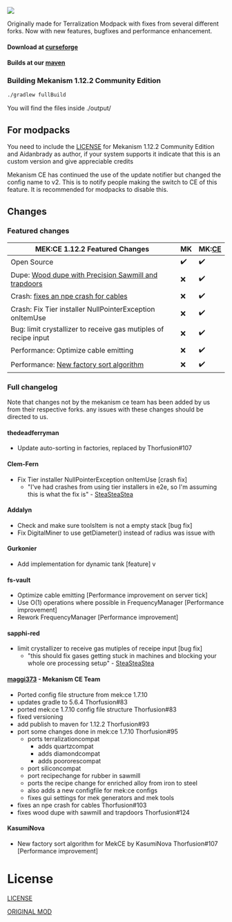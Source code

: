 ![](https://files.thorfusion.com/mekanism/MEKBANNERWHITE1122.png)

Originally made for Terralization Modpack with fixes from several different forks. Now with new features, bugfixes and performance enhancement.

#### Download at [curseforge](https://www.curseforge.com/minecraft/mc-mods/mekanism-ce)

#### Builds at our [maven](https://maven.thorfusion.com/ui/repos/tree/General/thorfusion/mekanism/Mekanism-1.12.2-Community-Edition)

### Building Mekanism 1.12.2 Community Edition

```bash
./gradlew fullBuild
```
You will find the files inside ./output/



## For modpacks
You need to include the [LICENSE](https://raw.githubusercontent.com/Thorfusion/Mekanism-1.7.10-Community-Edition/1.12.2/LICENSE.md) for Mekanism 1.12.2 Community Edition and Aidanbrady as author, if your system supports it indicate that this is an custom version and give appreciable credits

Mekanism CE has continued the use of the update notifier but changed the config name to v2. This is to notify people making the switch to CE of this feature. It is recommended for modpacks to disable this.

## Changes

### Featured changes

| MEK:CE 1.12.2 Featured Changes                                                                                              | MK                 | MK:[CE](https://www.curseforge.com/minecraft/mc-mods/mekanism-ce) |
|-----------------------------------------------------------------------------------------------------------------------------|--------------------|-------------------------------------------------------------------|
| Open Source                                                                                                                 | :heavy_check_mark: | :heavy_check_mark:                                                |
| Dupe: [Wood dupe with Precision Sawmill and trapdoors](https://github.com/Thorfusion/Mekanism-Community-Edition/issues/124) | :x:                | :heavy_check_mark:                                                |
| Crash: [fixes an npe crash for cables](https://github.com/Thorfusion/Mekanism-Community-Edition/issues/103)                 | :x:                | :heavy_check_mark:                                                |
| Crash: Fix Tier installer NullPointerException onItemUse                                                                    | :x:                | :heavy_check_mark:                                                |
| Bug: limit crystallizer to receive gas mutiples of recipe input                                                             | :x:                | :heavy_check_mark:                                                |
| Performance: Optimize cable emitting                                                                                        | :x:                | :heavy_check_mark:                                                |
| Performance: [New factory sort algorithm](https://github.com/Thorfusion/Mekanism-Community-Edition/issues/107)              | :x:                | :heavy_check_mark:                                                |

### Full changelog

Note that changes not by the mekanism ce team has been added by us from their respective forks. any issues with these changes should be directed to us.

#### thedeadferryman
+ Update auto-sorting in factories, replaced by Thorfusion#107

#### Clem-Fern
+ Fix Tier installer NullPointerException onItemUse [crash fix]
  + "I've had crashes from using tier installers in e2e, so I'm assuming this is what the fix is" - [SteaSteaStea](https://github.com/Krutoy242/Enigmatica2Expert-Extended/issues/176#issuecomment-1452396981)

#### Addalyn
+ Check and make sure toolsItem is not a empty stack [bug fix]
+ Fix DigitalMiner to use getDiameter() instead of radius was issue with

#### Gurkonier
+ Add implementation for dynamic tank [feature]
v
#### fs-vault
+ Optimize cable emitting [Performance improvement on server tick]
+ Use O(1) operations where possible in FrequencyManager [Performance improvement]
+ Rework FrequencyManager [Performance improvement]

#### sapphi-red
+ limit crystallizer to receive gas mutiples of receipe input [bug fix]
  + "this should fix gases getting stuck in machines and blocking your whole ore processing setup" - [SteaSteaStea](https://github.com/Krutoy242/Enigmatica2Expert-Extended/issues/176#issuecomment-1452396981)

#### [maggi373](https://github.com/maggi373) - Mekanism CE Team
+ Ported config file structure from mek:ce 1.7.10
+ updates gradle to 5.6.4 Thorfusion#83
+ ported mek:ce 1.7.10 config file structure Thorfusion#83
+ fixed versioning
+ add publish to maven for 1.12.2 Thorfusion#93
+ port some changes done in mek:ce 1.7.10 Thorfusion#95
  + ports terralizationcompat
    + adds quartzcompat
    + adds diamondcompat
    + adds poororescompat
  + port siliconcompat
  + port recipechange for rubber in sawmill
  + ports the recipe change for enriched alloy from iron to steel
  + also adds a new configfile for mek:ce configs
  + fixes gui settings for mek generators and mek tools
+ fixes an npe crash for cables Thorfusion#103
+ fixes wood dupe with sawmill and trapdoors Thorfusion#124

#### KasumiNova
+ New factory sort algorithm for MekCE by KasumiNova Thorfusion#107 [Performance improvement]

# License

[LICENSE](https://raw.githubusercontent.com/Thorfusion/Mekanism-1.7.10-Community-Edition/1.12.2/LICENSE.md)

[ORIGINAL MOD](https://github.com/mekanism/Mekanism)
